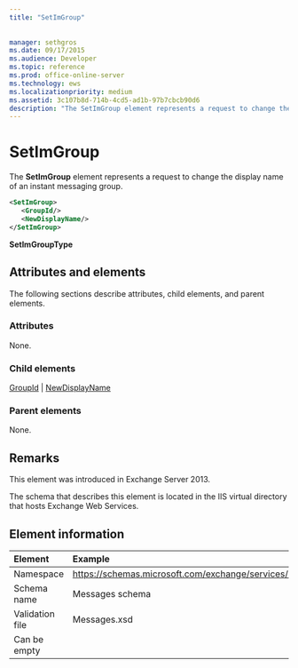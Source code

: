```yaml
---
title: "SetImGroup"
 
 
manager: sethgros
ms.date: 09/17/2015
ms.audience: Developer
ms.topic: reference
ms.prod: office-online-server
ms.technology: ews
ms.localizationpriority: medium
ms.assetid: 3c107b8d-714b-4cd5-ad1b-97b7cbcb90d6
description: "The SetImGroup element represents a request to change the display name of an instant messaging group."
---
```


# SetImGroup

The **SetImGroup** element represents a request to change the display name of an instant messaging group. 
  
```XML
<SetImGroup>
   <GroupId/>
   <NewDisplayName/>
</SetImGroup>
```

 **SetImGroupType**
## Attributes and elements

The following sections describe attributes, child elements, and parent elements.
  
### Attributes

None.
  
### Child elements

[GroupId](groupid.md) | [NewDisplayName](newdisplayname.md)
  
### Parent elements

None.
  
## Remarks

This element was introduced in Exchange Server 2013.
  
The schema that describes this element is located in the IIS virtual directory that hosts Exchange Web Services.
  
## Element information

| Element | Example |
|:-----|:-----|
|Namespace  <br/> |https://schemas.microsoft.com/exchange/services/2006/messages  <br/> |
|Schema name  <br/> |Messages schema  <br/> |
|Validation file  <br/> |Messages.xsd  <br/> |
|Can be empty  <br/> ||
   

